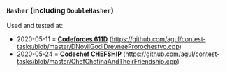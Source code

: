 ### `Hasher` (including `DoubleHasher`)
Used and tested at:
- 2020-05-11 = **[Codeforces 611D](https://codeforces.com/contest/611/problem/D)** (https://github.com/agul/contest-tasks/blob/master/DNoviiGodIDrevneeProrochestvo.cpp)
- 2020-05-24 = **[Codechef CHEFSHIP](https://www.codechef.com/problems/CHEFSHIP)** (https://github.com/agul/contest-tasks/blob/master/ChefChefinaAndTheirFriendship.cpp)
